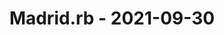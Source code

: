 ---
layout: post
title: Madrid.rb - 2021-09-30
datetime: '2021-09-30T19:30:00+02:00'
name: Madrid.rb
external_url: https://www.madridrb.com/events/september-2021-show-how-denormalizing-our-postgres-turned-great-662
online_event: true
year_month: 2021-09
---